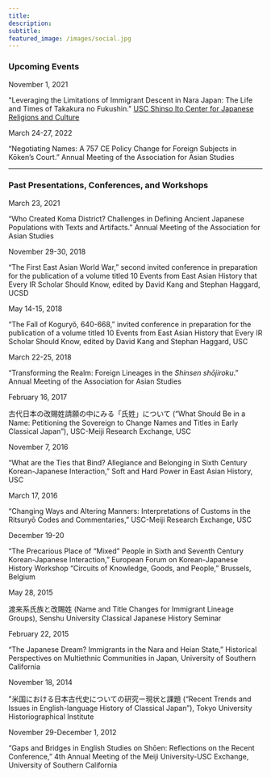 ```yaml
---
title:
description:
subtitle:
featured_image: /images/social.jpg
---
```

### Upcoming Events
November 1, 2021
<p>"Leveraging the Limitations of Immigrant Descent in Nara Japan: The Life and Times of Takakura no Fukushin." <a href="https://dornsife.usc.edu/cjrc//">USC Shinso Ito Center for Japanese Religions and Culture</a></p>
March 24-27, 2022
<p>“Negotiating Names: A 757 CE Policy Change for Foreign Subjects in Kōken’s Court.” Annual Meeting of the Association for Asian Studies </p>

---
### Past Presentations, Conferences, and Workshops
March 23, 2021
<p>“Who Created Koma District? Challenges in Defining Ancient Japanese Populations with Texts and Artifacts.” Annual Meeting of the Association for Asian Studies </p>
November 29-30, 2018
<p>“The First East Asian World War,” second invited conference in preparation for the publication of a volume titled 10 Events from East Asian History that Every IR Scholar Should Know, edited by David Kang and Stephan Haggard, UCSD</p>
May 14-15, 2018
<p>“The Fall of Koguryŏ, 640-668,” invited conference in preparation for the publication of a volume titled 10 Events from East Asian History that Every IR Scholar Should Know, edited by David Kang and Stephan Haggard, USC</p>
March 22-25, 2018
<p>“Transforming the Realm: Foreign Lineages in the <em>Shinsen shōjiroku</em>.” Annual Meeting of the Association for Asian Studies</p>
February 16, 2017
<p>古代日本の改賜姓請願の中にみる「氏姓」について (“What Should Be in a Name: Petitioning the Sovereign to Change Names and Titles in Early Classical Japan”), USC-Meiji Research Exchange, USC</p>
November 7, 2016
<p>“What are the Ties that Bind? Allegiance and Belonging in Sixth Century Korean-Japanese Interaction,” Soft and Hard Power in East Asian History, USC</p>
March 17, 2016
<p>“Changing Ways and Altering Manners: Interpretations of Customs in the Ritsuryō Codes and Commentaries,” USC-Meiji Research Exchange, USC</p>
December 19-20
<p>“The Precarious Place of “Mixed” People in Sixth and Seventh Century Korean-Japanese Interaction,” European Forum on Korean-Japanese History Workshop “Circuits of Knowledge, Goods, and People,” Brussels, Belgium</p>
May 28, 2015
<p>渡来系氏族と改賜姓 (Name and Title Changes for Immigrant Lineage Groups), Senshu University Classical Japanese History Seminar</p>
February 22, 2015
<p>“The Japanese Dream? Immigrants in the Nara and Heian State,” Historical Perspectives on Multiethnic Communities in Japan, University of Southern California</p>
November 18, 2014
<p>"米国における日本古代史についての研究ー現状と課題  (“Recent Trends and Issues in English-language History of Classical Japan”), Tokyo University Historiographical Institute</p>
November 29-December 1, 2012
<p>“Gaps and Bridges in English Studies on Shōen: Reflections on the Recent Conference,” 4th Annual Meeting of the Meiji University-USC Exchange, University of Southern California</p>
